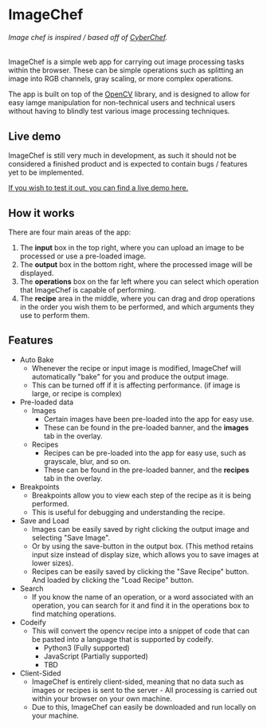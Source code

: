 # ImageChef
###### Image chef is inspired / based off of [CyberChef](https://gchq.github.io/CyberChef/).
ImageChef is a simple web app for carrying out image processing tasks within the browser. These can be simple operations such as splitting an image into RGB channels, gray scaling, or more complex operations.

The app is built on top of the [OpenCV](https://opencv.org/) library, and is designed to allow for easy iamge manipulation for non-technical users and technical users without having to blindly test various image processing techniques.

## Live demo
ImageChef is still very much in development, as such it should not be considered a finished product and is expected to contain bugs / features yet to be implemented.

[If you wish to test it out, you can find a live demo here.][1]

## How it works
There are four main areas of the app:

 1. The **input** box in the top right, where you can upload an image to be processed or use a pre-loaded image.
 2. The **output** box in the bottom right, where the processed image will be displayed.
 3. The **operations** box on the far left where you can select which operation that ImageChef is capable of performing.
 4. The **recipe** area in the middle, where you can drag and drop operations in the order you wish them to be performed, and which arguments they use to perform them.

## Features
- Auto Bake
    - Whenever the recipe or input image is modified, ImageChef will automatically "bake" for you and produce the output image.
    - This can be turned off if it is affecting performance. (if image is large, or recipe is complex)
- Pre-loaded data
    - Images
        - Certain images have been pre-loaded into the app for easy use.
        - These can be found in the pre-loaded banner, and the **images** tab in the overlay.
    - Recipes
        - Recipes can be pre-loaded into the app for easy use, such as grayscale, blur, and so on.
        - These can be found in the pre-loaded banner, and the **recipes** tab in the overlay.  
- Breakpoints
    - Breakpoints allow you to view each step of the recipe as it is being performed.
    - This is useful for debugging and understanding the recipe.
- Save and Load
    - Images can be easily saved by right clicking the output image and selecting "Save Image".
    - Or by using the save-button in the output box. (This method retains input size instead of display size, which allows you to save images at lower sizes).
    - Recipes can be easily saved by clicking the "Save Recipe" button. And loaded by clicking the "Load Recipe" button.
- Search
    - If you know the name of an operation, or a word associated with an operation, you can search for it and find it in the operations box to find matching operations.
- Codeify
    - This will convert the opencv recipe into a snippet of code that can be pasted into a language that is supported by codeify.
        - Python3 (Fully supported)
        - JavaScript (Partially supported)
        - TBD
- Client-Sided
    - ImageChef is entirely client-sided, meaning that no data such as images or recipes is sent to the server - All processing is carried out within your browser on your own machine.
    - Due to this, ImageChef can easily be downloaded and run locally on your machine.



[1]: https://example.com/